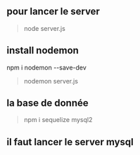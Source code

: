 ## pour lancer le server
> node server.js

## install nodemon
npm i nodemon --save-dev

> nodemon server.js

## la base de donnée
> npm i sequelize mysql2

## il faut lancer le server mysql